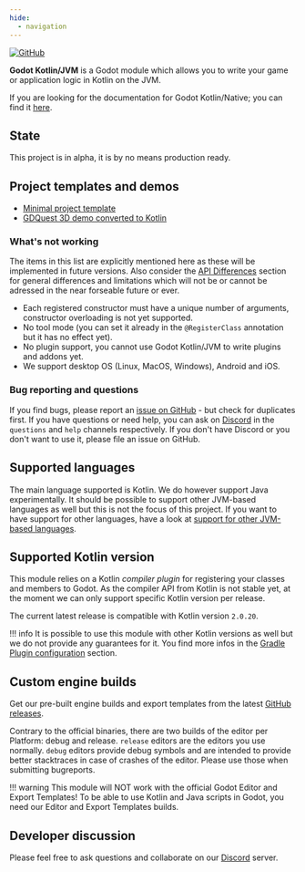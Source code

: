 ```yaml
---
hide:
  - navigation
---
```



[![GitHub](https://img.shields.io/github/license/utopia-rise/godot-kotlin-jvm?style=flat-square)](LICENSE)

**Godot Kotlin/JVM** is a Godot module which allows you to write your game or application logic in Kotlin on the JVM.

If you are looking for the documentation for Godot Kotlin/Native; you can find it [here](https://godot-kotlin.readthedocs.io/en/latest/).

## State

This project is in alpha, it is by no means production ready.

## Project templates and demos

- [Minimal project template](https://github.com/utopia-rise/godot-kotlin-project-template)
- [GDQuest 3D demo converted to Kotlin](https://github.com/utopia-rise/godot-kotlin-3d-demo)

### What's not working

The items in this list are explicitly mentioned here as these will be implemented in future versions.
Also consider the [API Differences](user-guide/api-differences.md) section for general differences
and limitations which will not be or cannot be adressed in the near forseable future or ever.

- Each registered constructor must have a unique number of arguments, constructor overloading is not yet supported.
- No tool mode (you can set it already in the `@RegisterClass` annotation but it has no effect yet).
- No plugin support, you cannot use Godot Kotlin/JVM to write plugins and addons yet.
- We support desktop OS (Linux, MacOS, Windows), Android and iOS.

### Bug reporting and questions

If you find bugs, please report an [issue on GitHub](https://github.com/utopia-rise/godot-kotlin-jvm/issues) - but check for duplicates first. If you have questions or need help, you can ask on [Discord](https://discord.gg/zpb5Ru7v9x) in the `questions` and `help` channels respectively.
If you don't have Discord or you don't want to use it, please file an issue on GitHub.

## Supported languages

The main language supported is Kotlin. We do however support Java experimentally. It should be possible to support other JVM-based languages as well but this is not the focus of this project. If you want to have support for other languages, have a look at [support for other JVM-based languages](contribution/support-for-other-jvm-based-languages.md).

## Supported Kotlin version

This module relies on a Kotlin *compiler plugin* for registering your classes and members to Godot. As the compiler API from Kotlin is not stable yet, at the moment we can only support specific Kotlin version per release.

The current latest release is compatible with Kotlin version `2.0.20`.

!!! info
    It is possible to use this module with other Kotlin versions as well but we do not provide any guarantees for it. You find more infos in the [Gradle Plugin configuration](user-guide/advanced/gradle-plugin-configuration.md#disable-build-failure-on-kotlin-version-mismatch) section.

## Custom engine builds

Get our pre-built engine builds and export templates from the latest [GitHub releases](https://github.com/utopia-rise/godot-kotlin-jvm/releases).

Contrary to the official binaries, there are two builds of the editor per Platform: debug and release.
`release` editors are the editors you use normally. `debug` editors provide debug symbols and are intended to provide better stacktraces in case of crashes of the editor. Please use those when submitting bugreports. 

!!! warning
    This module will NOT work with the official Godot Editor and Export Templates! To be able to use Kotlin and Java scripts in Godot, you need our Editor and Export Templates builds.

## Developer discussion

Please feel free to ask questions and collaborate on our [Discord](https://discord.gg/zpb5Ru7v9x) server.